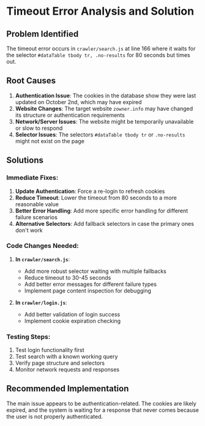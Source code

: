 # Timeout Error Analysis and Solution

## Problem Identified

The timeout error occurs in `crawler/search.js` at line 166 where it waits for the selector `#dataTable tbody tr, .no-results` for 80 seconds but times out.

## Root Causes

1. **Authentication Issue**: The cookies in the database show they were last updated on October 2nd, which may have expired
2. **Website Changes**: The target website `zowner.info` may have changed its structure or authentication requirements
3. **Network/Server Issues**: The website might be temporarily unavailable or slow to respond
4. **Selector Issues**: The selectors `#dataTable tbody tr` or `.no-results` might not exist on the page

## Solutions

### Immediate Fixes:

1. **Update Authentication**: Force a re-login to refresh cookies
2. **Reduce Timeout**: Lower the timeout from 80 seconds to a more reasonable value
3. **Better Error Handling**: Add more specific error handling for different failure scenarios
4. **Alternative Selectors**: Add fallback selectors in case the primary ones don't work

### Code Changes Needed:

1. **In `crawler/search.js`**:
   - Add more robust selector waiting with multiple fallbacks
   - Reduce timeout to 30-45 seconds
   - Add better error messages for different failure types
   - Implement page content inspection for debugging

2. **In `crawler/login.js`**:
   - Add better validation of login success
   - Implement cookie expiration checking

### Testing Steps:

1. Test login functionality first
2. Test search with a known working query
3. Verify page structure and selectors
4. Monitor network requests and responses

## Recommended Implementation

The main issue appears to be authentication-related. The cookies are likely expired, and the system is waiting for a response that never comes because the user is not properly authenticated.
